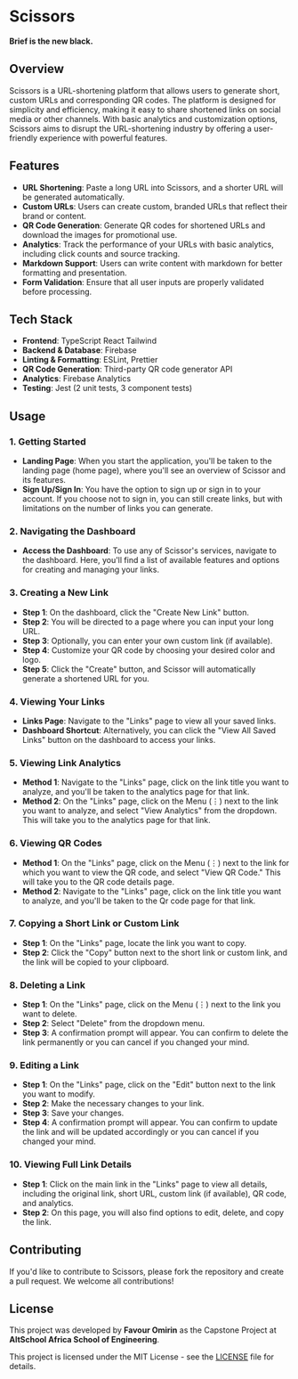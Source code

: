
# Scissors

**Brief is the new black.**

## Overview

Scissors is a URL-shortening platform that allows users to generate short, custom URLs and corresponding QR codes. The platform is designed for simplicity and efficiency, making it easy to share shortened links on social media or other channels. With basic analytics and customization options, Scissors aims to disrupt the URL-shortening industry by offering a user-friendly experience with powerful features.

## Features

- **URL Shortening**: Paste a long URL into Scissors, and a shorter URL will be generated automatically.
- **Custom URLs**: Users can create custom, branded URLs that reflect their brand or content.
- **QR Code Generation**: Generate QR codes for shortened URLs and download the images for promotional use.
- **Analytics**: Track the performance of your URLs with basic analytics, including click counts and source tracking.
- **Markdown Support**: Users can write content with markdown for better formatting and presentation.
- **Form Validation**: Ensure that all user inputs are properly validated before processing.

## Tech Stack

- **Frontend**: TypeScript React Tailwind
- **Backend & Database**: Firebase
- **Linting & Formatting**: ESLint, Prettier
- **QR Code Generation**: Third-party QR code generator API
- **Analytics**: Firebase Analytics
- **Testing**: Jest (2 unit tests, 3 component tests)

## Usage

### 1. Getting Started

- **Landing Page**: When you start the application, you'll be taken to the landing page (home page), where you'll see an overview of Scissor and its features.
- **Sign Up/Sign In**: You have the option to sign up or sign in to your account. If you choose not to sign in, you can still create links, but with limitations on the number of links you can generate.

### 2. Navigating the Dashboard

- **Access the Dashboard**: To use any of Scissor's services, navigate to the dashboard. Here, you'll find a list of available features and options for creating and managing your links.

### 3. Creating a New Link

- **Step 1**: On the dashboard, click the "Create New Link" button.
- **Step 2**: You will be directed to a page where you can input your long URL.
- **Step 3**: Optionally, you can enter your own custom link (if available).
- **Step 4**: Customize your QR code by choosing your desired color and logo.
- **Step 5**: Click the "Create" button, and Scissor will automatically generate a shortened URL for you.

### 4. Viewing Your Links

- **Links Page**: Navigate to the "Links" page to view all your saved links.
- **Dashboard Shortcut**: Alternatively, you can click the "View All Saved Links" button on the dashboard to access your links.

### 5. Viewing Link Analytics

- **Method 1**: Navigate to the "Links" page, click on the link title you want to analyze, and you'll be taken to the analytics page for that link.
- **Method 2**: On the "Links" page, click on the Menu (⋮) next to the link you want to analyze, and select "View Analytics" from the dropdown. This will take you to the analytics page for that link.

### 6. Viewing QR Codes

- **Method 1**: On the "Links" page, click on the Menu (⋮) next to the link for which you want to view the QR code, and select "View QR Code." This will take you to the QR code details page.
- **Method 2**: Navigate to the "Links" page, click on the link title you want to analyze, and you'll be taken to the Qr code page for that link.
  
### 7. Copying a Short Link or Custom Link

- **Step 1**: On the "Links" page, locate the link you want to copy.
- **Step 2**: Click the "Copy" button next to the short link or custom link, and the link will be copied to your clipboard.

### 8. Deleting a Link

- **Step 1**: On the "Links" page, click on the Menu (⋮) next to the link you want to delete.
- **Step 2**: Select "Delete" from the dropdown menu.
- **Step 3**: A confirmation prompt will appear. You can confirm to delete the link permanently or you can cancel if you changed your mind.

### 9. Editing a Link

- **Step 1**: On the "Links" page, click on the "Edit" button next to the link you want to modify.
- **Step 2**: Make the necessary changes to your link.
- **Step 3**: Save your changes.
- **Step 4**: A confirmation prompt will appear. You can confirm to update the link and will be updated accordingly or you can cancel if you changed your mind.

### 10. Viewing Full Link Details

- **Step 1**: Click on the main link in the "Links" page to view all details, including the original link, short URL, custom link (if available), QR code, and analytics.
- **Step 2**: On this page, you will also find options to edit, delete, and copy the link.

## Contributing

If you'd like to contribute to Scissors, please fork the repository and create a pull request. We welcome all contributions!

## License

This project was developed by **Favour Omirin** as the Capstone Project at **AltSchool Africa School of Engineering**.

This project is licensed under the MIT License - see the [LICENSE](LICENSE) file for details.


